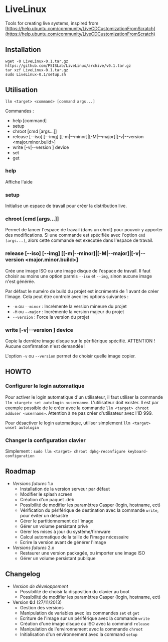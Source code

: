 LiveLinux
=========

Tools for creating live systems, inspired from [https://help.ubuntu.com/community/LiveCDCustomizationFromScratch](https://help.ubuntu.com/community/LiveCDCustomizationFromScratch)

Installation
------------

	wget -O LiveLinux-0.1.tar.gz https://github.com/PSISLab/LiveLinux/archive/v0.1.tar.gz
	tar xzf LiveLinux-0.1.tar.gz
	sudo LiveLinux-0.1/setup.sh

Utilisation
-----------

`llm <target> <command> [command args...]`

Commandes :
* help [command]
* setup
* chroot [cmd [args...]]
* release [--iso] [--img] [[-m|--minor]|[-M|--major]|[-v|--version <major.minor.build>]
* write [-v|--version <version>] device
* set <var> <value>
* get <var>

### help

Affiche l'aide

### setup

Initialise un espace de travail pour créer la distribution live.

### chroot [cmd [args...]]

Permet de lancer l'espace de travail (dans un chrot) pour pouvoir y apporter des modifications. Si une commande est spécifiée avec l'option `cmd [args...]`, alors cette commande est executée dans l'espace de travail.

### release [--iso] [--img] [[-m|--minor]|[-M|--major]|[-v|--version <major.minor.build>]

Crée une image ISO ou une image disque de l'espace de travail. Il faut choisir au moins une option parmis `--iso` et `--img`, sinon aucune image n'est générée.

Par défaut le numéro de build du projet est incrémenté de 1 avant de créer l'image. Cela peut être controlé avec les options suivantes :
* `-m` ou `--minor` : Incrémente la version mineure du projet
* `-M` ou `--major` : Incrémente la version majeur du projet
* `--version` : Force la version du projet

### write [-v|--version <version>] device

Copie la dernière image disque sur le périfiérique spécifié. ATTENTION ! Aucune confirmation n'est demandée !

L'option `-v` ou `--version` permet de choisir quelle image copier.

HOWTO
-----

### Configurer le login automatique

Pour activer le login automatique d'un utilisateur, il faut utiliser la commande `llm <target> set autologin <username>`.
L'utilisateur doit exister. Il est par exemple possible de le créer avec la commande `llm <target> chroot adduser <username>`. 
Attention à ne pas créer d'utilisateur avec l'ID 999.

Pour désactiver le login automatique, utiliser simplement `llm <target> unset autologin`

### Changer la configuration clavier

Simplement : `sudo llm <target> chroot dpkg-reconfigure keyboard-configuration`

Roadmap
-------

* _Versions futures_ 1.x
	* Installation de la version serveur par défaut
	* Modifier le splash screen
	* Création d'un paquet .deb
	* Possibilité de modifier les paramètres Casper (login, hostname, ect)
	* Vérification du périférique de destination avec la commande `write`, pour éviter un désastre
	* Gérer le partitionnement de l'image
	* Gérer un volume persistant privé
	* Gérer les mises à jour du système/firmware
	* Calcul automatique de la taille de l'image nécessaire
	* Ecrire la version avant de générer l'image
* _Versions futures_ 2.x
	* Restaurer une version packagée, ou importer une image ISO
	* Gérer un volume persistant publique

Changelog
---------

* _Version de développement_
	* Possibilité de choisir la disposition du clavier au boot
	* Possibilité de modifier les paramètres Casper (login, hostname, ect)
* Version __0.1__ (27/11/2013)
	* Gestion des versions
	* Manipulation de variables avec les commandes `set` et `get`
	* Ecriture de l'image sur un périférique avec la commande `write`
	* Création d'une image disque ou ISO avec la command `release` 
	* Manipulation de l'environnement avec la commande `chroot`
	* Initialisation d'un environnement avec la command `setup`